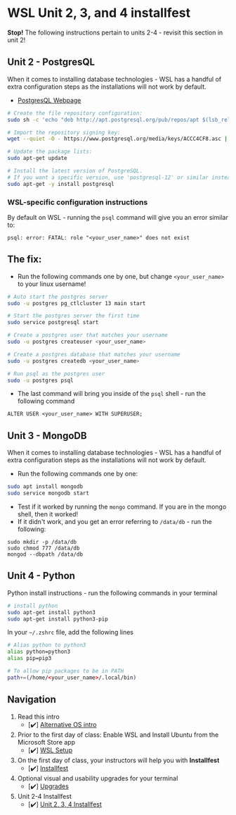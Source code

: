 # WSL Unit 2, 3, and 4 installfest

**Stop!** The following instructions pertain to units 2-4 - revisit this section in unit 2!

## Unit 2 - PostgresQL

When it comes to installing database technologies - WSL has a handful of extra configuration steps as the installations will not work by default.

* [PostgresQL Webpage](https://www.postgresql.org/download/linux/ubuntu/)

```bash
# Create the file repository configuration:
sudo sh -c 'echo "deb http://apt.postgresql.org/pub/repos/apt $(lsb_release -cs)-pgdg main" > /etc/apt/sources.list.d/pgdg.list'

# Import the repository signing key:
wget --quiet -O - https://www.postgresql.org/media/keys/ACCC4CF8.asc | sudo apt-key add -

# Update the package lists:
sudo apt-get update

# Install the latest version of PostgreSQL.
# If you want a specific version, use 'postgresql-12' or similar instead of 'postgresql':
sudo apt-get -y install postgresql
```

### WSL-specific configuration instructions

By default on WSL - running the `psql` command will give you an error similar to:

`psql: error: FATAL: role "<your_user_name>" does not exist`

## The fix:

* Run the following commands one by one, but change `<your_user_name>` to your linux username!

```bash
# Auto start the postgres server
sudo -u postgres pg_ctlcluster 13 main start

# Start the postgres server the first time
sudo service postgresql start

# Create a postgres user that matches your username
sudo -u postgres createuser <your_user_name>

# Create a postgres database that matches your username
sudo -u postgres createdb <your_user_name>

# Run psql as the postgres user
sudo -u postgres psql
```

* The last command will bring you inside of the `psql` shell - run the following command

```text
ALTER USER <your_user_name> WITH SUPERUSER;
```

## Unit 3 - MongoDB

When it comes to installing database technologies - WSL has a handful of extra configuration steps as the installations will not work by default.

* Run the following commands one by one:

```bash
sudo apt install mongodb
sudo service mongodb start
```

* Test if it worked by running the `mongo` command. If you are in the mongo shell, then it worked!
* If it didn't work, and you get an error referring to `/data/db` - run the following:

```text
sudo mkdir -p /data/db
sudo chmod 777 /data/db
mongod --dbpath /data/db
```

## Unit 4 - Python

Python install instructions - run the following commands in your terminal

```bash
# install python
sudo apt-get install python3
sudo apt-get install python3-pip
```

In your `~/.zshrc` file, add the following lines

```bash
# Alias python to python3
alias python=python3
alias pip=pip3

# To allow pip packages to be in PATH
path+=(/home/<your_user_name>/.local/bin)
```

## Navigation

1. Read this intro
   * \[✔️\] [Alternative OS intro](./)  
2. Prior to the first day of class: Enable WSL and Install Ubuntu from the Microsoft Store app
   * \[✔️\] [WSL Setup](wsl-setup.md)
3. On the first day of class, your instructors will help you with **Installfest**
   * \[✔️\] [Installfest](wsl-installfest.md)
4. Optional visual and usability upgrades for your terminal
   * \[✔️\] [Upgrades](upgrades.md)
5. Unit 2-4 Installfest
   * \[✔️\] [Unit 2, 3, 4 Installfest](wsl-unit234.md)

